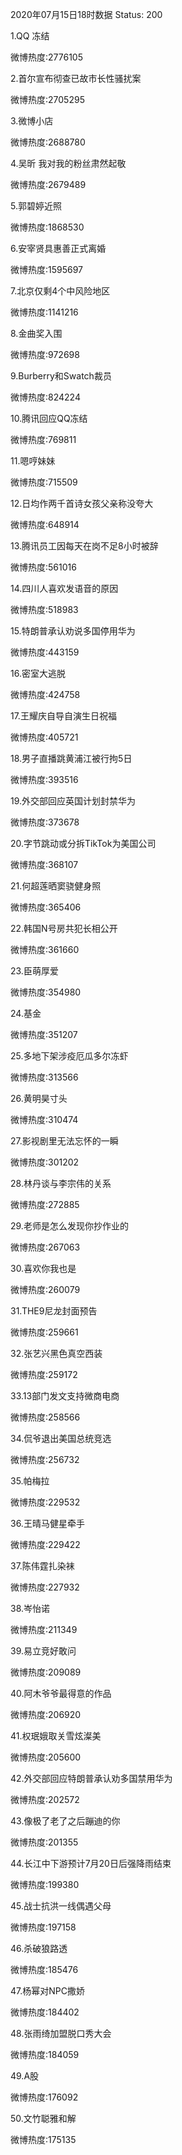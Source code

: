 2020年07月15日18时数据
Status: 200

1.QQ 冻结

微博热度:2776105

2.首尔宣布彻查已故市长性骚扰案

微博热度:2705295

3.微博小店

微博热度:2688780

4.吴昕 我对我的粉丝肃然起敬

微博热度:2679489

5.郭碧婷近照

微博热度:1868530

6.安宰贤具惠善正式离婚

微博热度:1595697

7.北京仅剩4个中风险地区

微博热度:1141216

8.金曲奖入围

微博热度:972698

9.Burberry和Swatch裁员

微博热度:824224

10.腾讯回应QQ冻结

微博热度:769811

11.嗯哼妹妹

微博热度:715509

12.日均作两千首诗女孩父亲称没夸大

微博热度:648914

13.腾讯员工因每天在岗不足8小时被辞

微博热度:561016

14.四川人喜欢发语音的原因

微博热度:518983

15.特朗普承认劝说多国停用华为

微博热度:443159

16.密室大逃脱

微博热度:424758

17.王耀庆自导自演生日祝福

微博热度:405721

18.男子直播跳黄浦江被行拘5日

微博热度:393516

19.外交部回应英国计划封禁华为

微博热度:373678

20.字节跳动或分拆TikTok为美国公司

微博热度:368107

21.何超莲晒窦骁健身照

微博热度:365406

22.韩国N号房共犯长相公开

微博热度:361660

23.臣萌厚爱

微博热度:354980

24.基金

微博热度:351207

25.多地下架涉疫厄瓜多尔冻虾

微博热度:313566

26.黄明昊寸头

微博热度:310474

27.影视剧里无法忘怀的一瞬

微博热度:301202

28.林丹谈与李宗伟的关系

微博热度:272885

29.老师是怎么发现你抄作业的

微博热度:267063

30.喜欢你我也是

微博热度:260079

31.THE9尼龙封面预告

微博热度:259661

32.张艺兴黑色真空西装

微博热度:259172

33.13部门发文支持微商电商

微博热度:258566

34.侃爷退出美国总统竞选

微博热度:256732

35.帕梅拉

微博热度:229532

36.王晴马健星牵手

微博热度:229422

37.陈伟霆扎染袜

微博热度:227932

38.岑怡诺

微博热度:211349

39.易立竞好敢问

微博热度:209089

40.阿木爷爷最得意的作品

微博热度:206920

41.权珉娥取关雪炫澯美

微博热度:205600

42.外交部回应特朗普承认劝多国禁用华为

微博热度:202572

43.像极了老了之后蹦迪的你

微博热度:201355

44.长江中下游预计7月20日后强降雨结束

微博热度:199380

45.战士抗洪一线偶遇父母

微博热度:197158

46.杀破狼路透

微博热度:185476

47.杨幂对NPC撒娇

微博热度:184402

48.张雨绮加盟脱口秀大会

微博热度:184059

49.A股

微博热度:176092

50.文竹聪雅和解

微博热度:175135

